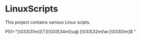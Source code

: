 # LinuxScripts
This project contains various Linux scipts.

PS1="\[\033[31m\][\T]\[\033[34m\]\u@ \[\033[32m\]\w:\[\033[0m\]\$ "
